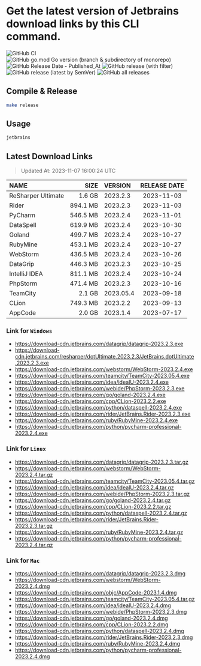 # Get the latest version of Jetbrains download links by this CLI command.

![GitHub CI](https://github.com/designinlife/jetbrains/actions/workflows/ci.yml/badge.svg)
![GitHub go.mod Go version (branch & subdirectory of monorepo)](https://img.shields.io/github/go-mod/go-version/designinlife/jetbrains/master)
![GitHub Release Date - Published_At](https://img.shields.io/github/release-date/designinlife/jetbrains)
![GitHub release (with filter)](https://img.shields.io/github/v/release/designinlife/jetbrains)
![GitHub release (latest by SemVer)](https://img.shields.io/github/downloads/designinlife/jetbrains/v1.1.10/total)
![GitHub all releases](https://img.shields.io/github/downloads/designinlife/jetbrains/total)

## Compile & Release

```bash
make release
```

## Usage

```bash
jetbrains
```

## Latest Download Links

> Updated At: 2023-11-07 16:00:24 UTC

| NAME | SIZE | VERSION | RELEASE DATE |
| :-- | --: | :-- | :--: |
| ReSharper Ultimate | 1.6 GB | 2023.2.3 | 2023-11-03 |
| Rider | 894.1 MB | 2023.2.3 | 2023-11-03 |
| PyCharm | 546.5 MB | 2023.2.4 | 2023-11-01 |
| DataSpell | 619.9 MB | 2023.2.4 | 2023-10-30 |
| Goland | 499.7 MB | 2023.2.4 | 2023-10-27 |
| RubyMine | 453.1 MB | 2023.2.4 | 2023-10-27 |
| WebStorm | 436.5 MB | 2023.2.4 | 2023-10-26 |
| DataGrip | 446.3 MB | 2023.2.3 | 2023-10-25 |
| IntelliJ IDEA | 811.1 MB | 2023.2.4 | 2023-10-24 |
| PhpStorm | 471.4 MB | 2023.2.3 | 2023-10-16 |
| TeamCity | 2.1 GB | 2023.05.4 | 2023-09-18 |
| CLion | 749.3 MB | 2023.2.2 | 2023-09-13 |
| AppCode | 2.0 GB | 2023.1.4 | 2023-07-17 |

### Link for `Windows`

* <https://download-cdn.jetbrains.com/datagrip/datagrip-2023.2.3.exe>
* <https://download-cdn.jetbrains.com/resharper/dotUltimate.2023.2.3/JetBrains.dotUltimate.2023.2.3.exe>
* <https://download-cdn.jetbrains.com/webstorm/WebStorm-2023.2.4.exe>
* <https://download-cdn.jetbrains.com/teamcity/TeamCity-2023.05.4.exe>
* <https://download-cdn.jetbrains.com/idea/ideaIU-2023.2.4.exe>
* <https://download-cdn.jetbrains.com/webide/PhpStorm-2023.2.3.exe>
* <https://download-cdn.jetbrains.com/go/goland-2023.2.4.exe>
* <https://download-cdn.jetbrains.com/cpp/CLion-2023.2.2.exe>
* <https://download-cdn.jetbrains.com/python/dataspell-2023.2.4.exe>
* <https://download-cdn.jetbrains.com/rider/JetBrains.Rider-2023.2.3.exe>
* <https://download-cdn.jetbrains.com/ruby/RubyMine-2023.2.4.exe>
* <https://download-cdn.jetbrains.com/python/pycharm-professional-2023.2.4.exe>

### Link for `Linux`

* <https://download-cdn.jetbrains.com/datagrip/datagrip-2023.2.3.tar.gz>
* <https://download-cdn.jetbrains.com/webstorm/WebStorm-2023.2.4.tar.gz>
* <https://download-cdn.jetbrains.com/teamcity/TeamCity-2023.05.4.tar.gz>
* <https://download-cdn.jetbrains.com/idea/ideaIU-2023.2.4.tar.gz>
* <https://download-cdn.jetbrains.com/webide/PhpStorm-2023.2.3.tar.gz>
* <https://download-cdn.jetbrains.com/go/goland-2023.2.4.tar.gz>
* <https://download-cdn.jetbrains.com/cpp/CLion-2023.2.2.tar.gz>
* <https://download-cdn.jetbrains.com/python/dataspell-2023.2.4.tar.gz>
* <https://download-cdn.jetbrains.com/rider/JetBrains.Rider-2023.2.3.tar.gz>
* <https://download-cdn.jetbrains.com/ruby/RubyMine-2023.2.4.tar.gz>
* <https://download-cdn.jetbrains.com/python/pycharm-professional-2023.2.4.tar.gz>

### Link for `Mac`

* <https://download-cdn.jetbrains.com/datagrip/datagrip-2023.2.3.dmg>
* <https://download-cdn.jetbrains.com/webstorm/WebStorm-2023.2.4.dmg>
* <https://download-cdn.jetbrains.com/objc/AppCode-2023.1.4.dmg>
* <https://download-cdn.jetbrains.com/teamcity/TeamCity-2023.05.4.tar.gz>
* <https://download-cdn.jetbrains.com/idea/ideaIU-2023.2.4.dmg>
* <https://download-cdn.jetbrains.com/webide/PhpStorm-2023.2.3.dmg>
* <https://download-cdn.jetbrains.com/go/goland-2023.2.4.dmg>
* <https://download-cdn.jetbrains.com/cpp/CLion-2023.2.2.dmg>
* <https://download-cdn.jetbrains.com/python/dataspell-2023.2.4.dmg>
* <https://download-cdn.jetbrains.com/rider/JetBrains.Rider-2023.2.3.dmg>
* <https://download-cdn.jetbrains.com/ruby/RubyMine-2023.2.4.dmg>
* <https://download-cdn.jetbrains.com/python/pycharm-professional-2023.2.4.dmg>
